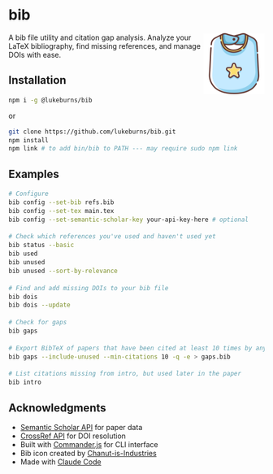 # bib

<img src="baby-bib.png" alt="bib icon" width="120" align="right">

A bib file utility and citation gap analysis. Analyze your LaTeX bibliography, find missing references, and manage DOIs with ease.

## Installation

```bash
npm i -g @lukeburns/bib
```

or

```bash
git clone https://github.com/lukeburns/bib.git
npm install
npm link # to add bin/bib to PATH --- may require sudo npm link
```

## Examples

```bash
# Configure
bib config --set-bib refs.bib
bib config --set-tex main.tex
bib config --set-semantic-scholar-key your-api-key-here # optional

# Check which references you've used and haven't used yet
bib status --basic
bib used
bib unused
bib unused --sort-by-relevance

# Find and add missing DOIs to your bib file
bib dois
bib dois --update

# Check for gaps
bib gaps

# Export BibTeX of papers that have been cited at least 10 times by any paper in your bib file
bib gaps --include-unused --min-citations 10 -q -e > gaps.bib

# List citations missing from intro, but used later in the paper
bib intro
```

## Acknowledgments

- [Semantic Scholar API](https://www.semanticscholar.org/product/api) for paper data
- [CrossRef API](https://www.crossref.org/services/api/) for DOI resolution
- Built with [Commander.js](https://github.com/tj/commander.js/) for CLI interface
- Bib icon created by [Chanut-is-Industries](https://www.flaticon.com/authors/chanut-is-industries)
- Made with [Claude Code](https://www.anthropic.com/claude-code)